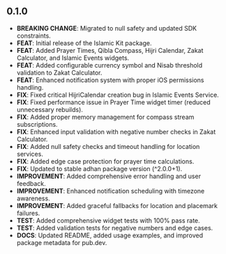 ## 0.1.0

* **BREAKING CHANGE**: Migrated to null safety and updated SDK constraints.
* **FEAT**: Initial release of the Islamic Kit package.
* **FEAT**: Added Prayer Times, Qibla Compass, Hijri Calendar, Zakat Calculator, and Islamic Events widgets.
* **FEAT**: Added configurable currency symbol and Nisab threshold validation to Zakat Calculator.
* **FEAT**: Enhanced notification system with proper iOS permissions handling.
* **FIX**: Fixed critical HijriCalendar creation bug in Islamic Events Service.
* **FIX**: Fixed performance issue in Prayer Time widget timer (reduced unnecessary rebuilds).
* **FIX**: Added proper memory management for compass stream subscriptions.
* **FIX**: Enhanced input validation with negative number checks in Zakat Calculator.
* **FIX**: Added null safety checks and timeout handling for location services.
* **FIX**: Added edge case protection for prayer time calculations.
* **FIX**: Updated to stable adhan package version (^2.0.0+1).
* **IMPROVEMENT**: Added comprehensive error handling and user feedback.
* **IMPROVEMENT**: Enhanced notification scheduling with timezone awareness.
* **IMPROVEMENT**: Added graceful fallbacks for location and placemark failures.
* **TEST**: Added comprehensive widget tests with 100% pass rate.
* **TEST**: Added validation tests for negative numbers and edge cases.
* **DOCS**: Updated README, added usage examples, and improved package metadata for pub.dev.
